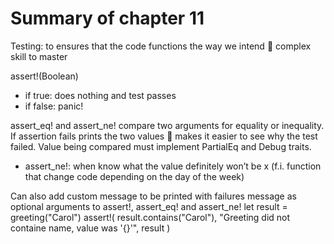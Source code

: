 # Summary of chapter 11
Testing: to ensures that the code functions the way we intend  complex skill to master

assert!(Boolean)
-	if true: does nothing and test passes
-	if false: panic!

assert_eq!  and assert_ne! compare two arguments for equality or inequality. If assertion fails prints the two values  makes it easier to see why the test failed. Value being compared must implement PartialEq and Debug traits.
-	assert_ne!: when know what the value definitely won’t be x (f.i. function that change code depending on the day of the week)

Can also add custom message to be printed with failures message as optional arguments to assert!, assert_eq! and assert_ne!
let result = greeting("Carol")
assert!(
    result.contains("Carol"),
    "Greeting did not containe name, value was '{}'", result
)
